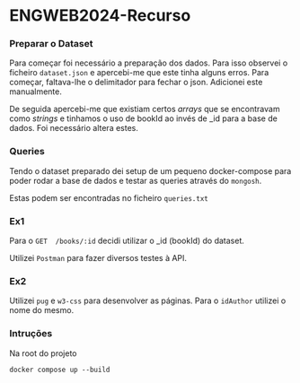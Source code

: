 # ENGWEB2024-Recurso

### Preparar o Dataset

Para começar foi necessário a preparação dos dados. Para isso observei o ficheiro `dataset.json` e apercebi-me que este tinha alguns erros.
Para começar, faltava-lhe o delimitador para fechar o json. Adicionei este manualmente.

De seguida apercebi-me que existiam certos _arrays_ que se encontravam como _strings_ e tinhamos o uso de bookId ao invés de _id para a base de dados. Foi necessário altera estes.

### Queries

Tendo o dataset preparado dei setup de um pequeno docker-compose para poder rodar a base de dados e testar as queries através do `mongosh`.

Estas podem ser encontradas no ficheiro `queries.txt`

### Ex1

Para o `GET  /books/:id` decidi utilizar o _id (bookId) do dataset.

Utilizei `Postman` para fazer diversos testes à API.

### Ex2

Utilizei `pug` e `w3-css` para desenvolver as páginas.
Para o `idAuthor` utilizei o nome do mesmo. 

### Intruções

Na root do projeto
```
docker compose up --build
```


